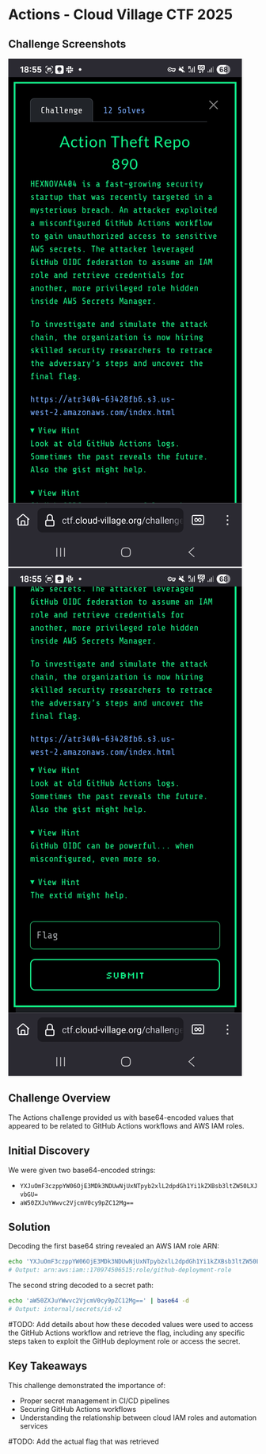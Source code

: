 # Actions - Cloud Village CTF 2025

## Challenge Screenshots

![Challenge Part 1](./Action_Theft_Repo_890pts_part1.jpg)
![Challenge Part 2](./Action_Theft_Repo_890pts_part2.jpg)

## Challenge Overview

The Actions challenge provided us with base64-encoded values that appeared to be related to GitHub Actions workflows and AWS IAM roles.

## Initial Discovery

We were given two base64-encoded strings:
- `YXJuOmF3czppYW06OjE3MDk3NDUwNjUxNTpyb2xlL2dpdGh1Yi1kZXBsb3ltZW50LXJvbGU=`
- `aW50ZXJuYWwvc2VjcmV0cy9pZC12Mg==`

## Solution

Decoding the first base64 string revealed an AWS IAM role ARN:

```bash
echo 'YXJuOmF3czppYW06OjE3MDk3NDUwNjUxNTpyb2xlL2dpdGh1Yi1kZXBsb3ltZW50LXJvbGU=' | base64 -d
# Output: arn:aws:iam::170974506515:role/github-deployment-role
```

The second string decoded to a secret path:

```bash
echo 'aW50ZXJuYWwvc2VjcmV0cy9pZC12Mg==' | base64 -d
# Output: internal/secrets/id-v2
```

#TODO: Add details about how these decoded values were used to access the GitHub Actions workflow and retrieve the flag, including any specific steps taken to exploit the GitHub deployment role or access the secret.

## Key Takeaways

This challenge demonstrated the importance of:
- Proper secret management in CI/CD pipelines
- Securing GitHub Actions workflows
- Understanding the relationship between cloud IAM roles and automation services

#TODO: Add the actual flag that was retrieved
